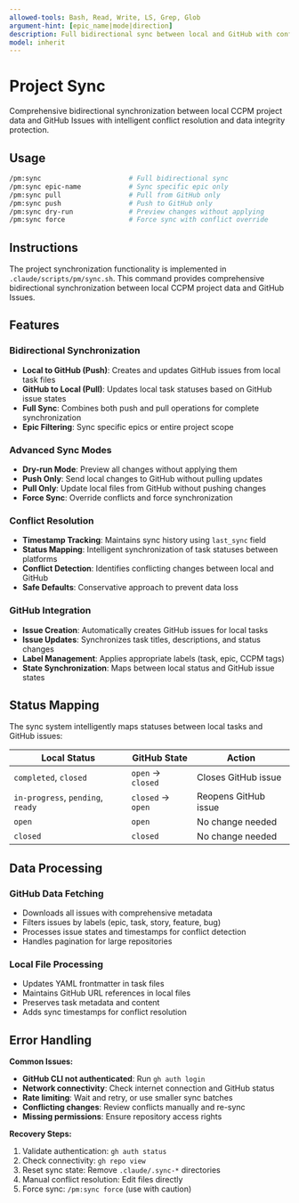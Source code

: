 ```yaml
---
allowed-tools: Bash, Read, Write, LS, Grep, Glob
argument-hint: [epic_name|mode|direction]
description: Full bidirectional sync between local and GitHub with conflict resolution
model: inherit
---
```


# Project Sync

Comprehensive bidirectional synchronization between local CCPM project data and GitHub Issues with intelligent conflict resolution and data integrity protection.

## Usage

```bash
/pm:sync                      # Full bidirectional sync
/pm:sync epic-name            # Sync specific epic only
/pm:sync pull                 # Pull from GitHub only
/pm:sync push                 # Push to GitHub only
/pm:sync dry-run              # Preview changes without applying
/pm:sync force                # Force sync with conflict override
```

## Instructions

The project synchronization functionality is implemented in `.claude/scripts/pm/sync.sh`. This command provides comprehensive bidirectional synchronization between local CCPM project data and GitHub Issues.

## Features

### Bidirectional Synchronization

- **Local to GitHub (Push)**: Creates and updates GitHub issues from local task files
- **GitHub to Local (Pull)**: Updates local task statuses based on GitHub issue states
- **Full Sync**: Combines both push and pull operations for complete synchronization
- **Epic Filtering**: Sync specific epics or entire project scope

### Advanced Sync Modes

- **Dry-run Mode**: Preview all changes without applying them
- **Push Only**: Send local changes to GitHub without pulling updates
- **Pull Only**: Update local files from GitHub without pushing changes
- **Force Sync**: Override conflicts and force synchronization

### Conflict Resolution

- **Timestamp Tracking**: Maintains sync history using `last_sync` field
- **Status Mapping**: Intelligent synchronization of task statuses between platforms
- **Conflict Detection**: Identifies conflicting changes between local and GitHub
- **Safe Defaults**: Conservative approach to prevent data loss

### GitHub Integration

- **Issue Creation**: Automatically creates GitHub issues for local tasks
- **Issue Updates**: Synchronizes task titles, descriptions, and status changes
- **Label Management**: Applies appropriate labels (task, epic, CCPM tags)
- **State Synchronization**: Maps between local status and GitHub issue states

## Status Mapping

The sync system intelligently maps statuses between local tasks and GitHub issues:

| Local Status | GitHub State | Action |
|--------------|--------------|--------|
| `completed`, `closed` | `open` → `closed` | Closes GitHub issue |
| `in-progress`, `pending`, `ready` | `closed` → `open` | Reopens GitHub issue |
| `open` | `open` | No change needed |
| `closed` | `closed` | No change needed |

## Data Processing

### GitHub Data Fetching

- Downloads all issues with comprehensive metadata
- Filters issues by labels (epic, task, story, feature, bug)
- Processes issue states and timestamps for conflict detection
- Handles pagination for large repositories

### Local File Processing

- Updates YAML frontmatter in task files
- Maintains GitHub URL references in local files
- Preserves task metadata and content
- Adds sync timestamps for conflict resolution

## Error Handling

**Common Issues:**

- **GitHub CLI not authenticated**: Run `gh auth login`
- **Network connectivity**: Check internet connection and GitHub status
- **Rate limiting**: Wait and retry, or use smaller sync batches
- **Conflicting changes**: Review conflicts manually and re-sync
- **Missing permissions**: Ensure repository access rights

**Recovery Steps:**

1. Validate authentication: `gh auth status`
2. Check connectivity: `gh repo view`
3. Reset sync state: Remove `.claude/.sync-*` directories
4. Manual conflict resolution: Edit files directly
5. Force sync: `/pm:sync force` (use with caution)